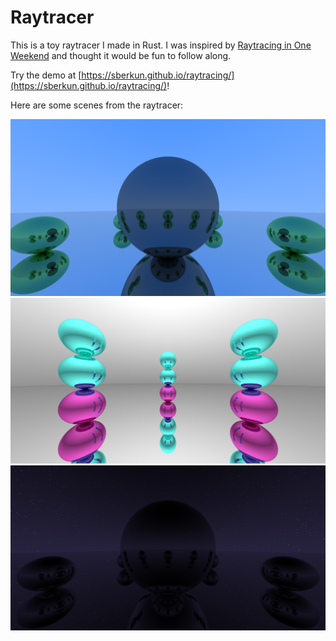 # Raytracer

This is a toy raytracer I made in Rust. I was inspired by [Raytracing in One Weekend](https://raytracing.github.io/books/RayTracingInOneWeekend.html) and thought it would be fun to follow along. 

Try the demo at [https://sberkun.github.io/raytracing/](https://sberkun.github.io/raytracing/)!

Here are some scenes from the raytracer:

![my first raytraced scene](image.png)
![my 2nd raytraced scene](image2.png)
![my 3rd raytraced scene](image3.png)


